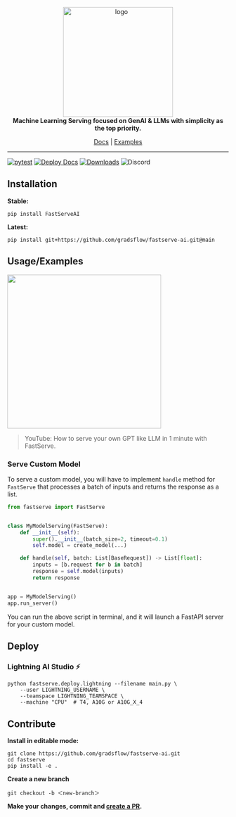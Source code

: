 <p align="center">
  <img width="250" alt="logo" src="https://ik.imagekit.io/gradsflow/logo/v2/Gradsflow-gradient_TPwd2H3s4.png?updatedAt=1710283252606"/>
  <br>
  <strong>Machine Learning Serving focused on GenAI & LLMs with simplicity as the top priority.</strong>
</p>
<p align="center">
  <a href="https://fastserve.gradsflow.com">Docs</a> |
  <a href="https://github.com/gradsflow/fastserve-ai/tree/main/examples">Examples</a>
</p>

---

<!--- BADGES: START --->
[![pytest](https://github.com/gradsflow/fastserve-ai/actions/workflows/main.yml/badge.svg)](https://github.com/gradsflow/fastserve-ai/actions/workflows/main.yml)
[![Deploy Docs](https://github.com/gradsflow/fastserve-ai/actions/workflows/mkdocs_ci.yml/badge.svg)](https://github.com/gradsflow/fastserve-ai/actions/workflows/mkdocs_ci.yml)
[![Downloads](https://static.pepy.tech/badge/fastserveai/month)](https://pepy.tech/project/fastserveai)
![Discord](https://img.shields.io/discord/1217220795047346297?color=orange)
<!--- BADGES: END --->


## Installation

**Stable:**
```shell
pip install FastServeAI
```

**Latest:**
```shell
pip install git+https://github.com/gradsflow/fastserve-ai.git@main
```


## Usage/Examples

<a href="https://www.youtube.com/watch?v=GfcmyfPB9qY">
    <img src="https://img.youtube.com/vi/GfcmyfPB9qY/0.jpg" width=350px>
</a>

> YouTube: How to serve your own GPT like LLM in 1 minute with FastServe.



### Serve Custom Model

To serve a custom model, you will have to implement `handle` method for `FastServe` that processes a batch of inputs and
returns the response as a list.

```python
from fastserve import FastServe


class MyModelServing(FastServe):
    def __init__(self):
        super().__init__(batch_size=2, timeout=0.1)
        self.model = create_model(...)

    def handle(self, batch: List[BaseRequest]) -> List[float]:
        inputs = [b.request for b in batch]
        response = self.model(inputs)
        return response


app = MyModelServing()
app.run_server()
```

You can run the above script in terminal, and it will launch a FastAPI server for your custom model.

## Deploy

### Lightning AI Studio ⚡️

```shell
python fastserve.deploy.lightning --filename main.py \
    --user LIGHTNING_USERNAME \
    --teamspace LIGHTNING_TEAMSPACE \
    --machine "CPU"  # T4, A10G or A10G_X_4
```


## Contribute

**Install in editable mode:**

```shell
git clone https://github.com/gradsflow/fastserve-ai.git
cd fastserve
pip install -e .
```

**Create a new branch**

```shell
git checkout -b ＜new-branch＞
```

**Make your changes, commit and [create a PR](https://github.com/gradsflow/fastserve-ai/compare).**


<!-- ## FAQ

#### Question 1

Answer 1

#### Question 2

Answer 2 -->
